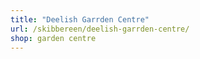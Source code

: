 ```yaml
---
title: "Deelish Garrden Centre"
url: /skibbereen/deelish-garrden-centre/
shop: garden centre
---
```

